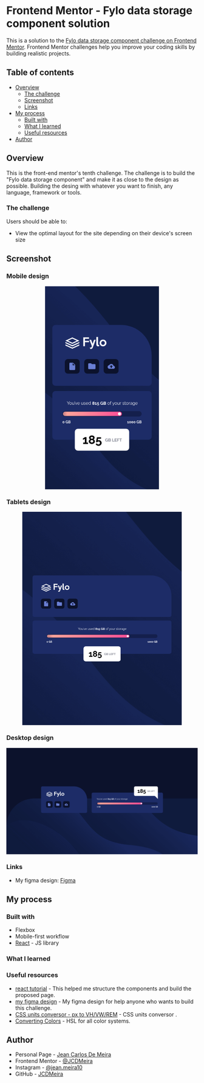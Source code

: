 # Frontend Mentor - Fylo data storage component solution

This is a solution to the [Fylo data storage component challenge on Frontend Mentor](https://www.frontendmentor.io/challenges/fylo-data-storage-component-1dZPRbV5n). Frontend Mentor challenges help you improve your coding skills by building realistic projects.

## Table of contents

- [Overview](#overview)
  - [The challenge](#the-challenge)
  - [Screenshot](#screenshot)
  - [Links](#links)
- [My process](#my-process)
  - [Built with](#built-with)
  - [What I learned](#what-i-learned)
  - [Useful resources](#useful-resources)
- [Author](#author)

## Overview

This is the front-end mentor's tenth challenge. The challenge is to build the "Fylo data storage component" and make it as close to the design as possible. Building the desing with whatever you want to finish, any language, framework or tools.

### The challenge

Users should be able to:

- View the optimal layout for the site depending on their device's screen size

## Screenshot

### Mobile design

<p  align="center">
  <img width="300px" src="./presentation/mobile.png" align="center"></img>
</p>

### Tablets design

<p  align="center"><img width="420px"  src="./presentation/i-pad.png" align="center"></img></p>

### Desktop design

<p  align="center"><img width="720px" src="./presentation/desktop.png" align="center"></img></p>

<!--
### result of my work

<p  align="center"><img width="1080px" src="./presentation/design-x-myWork.gif" align="center"></img></p> -->

### Links

<!-- - Solution URL: [My solution for this challenge](https://www.frontendmentor.io/solutions/single-price-grid-with-reactjs-YR5dhXAtZ)
- Live Site URL: [check the result](https://jcdmeira-single-price.netlify.app) -->

- My figma design: [Figma](https://www.figma.com/file/j4m7wxjWq2cIh5PsdcJKqm/10-fylo-data?node-id=0%3A1)

## My process

### Built with

- Flexbox
- Mobile-first workflow
- [React](https://reactjs.org/) - JS library

### What I learned

<!--
Using the grid template areas to define occupied spaces with an alias

```CSS
  .content {
  display: grid;
  gap: 0;
  grid-template-areas:
    'field1'
    'field2'
    'field3';
}

.field1 {
  grid-area: field1;
}
.field2 {
  grid-area: field2;
}
.field3 {
  grid-area: field3;
}
@media (min-width: 900px) {
  .content {
    grid-template-areas:
      'field1 field1'
      'field2 field3';
  }
}
``` -->

### Useful resources

- [react tutorial](https://pt-br.reactjs.org/tutorial/tutorial.html) - This helped me structure the components and build the proposed page.
- [my figma design](https://www.figma.com/file/j4m7wxjWq2cIh5PsdcJKqm/10-fylo-data?node-id=0%3A1) - My figma design for help anyone who wants to build this challenge.
- [CSS units conversor - px to VH/VW/REM](https://it-news.pw/pxtovh/) - CSS units conversor .
- [Converting Colors](<https://convertingcolors.com/hsl-color-179_62_43.html?search=HSL(179°,%2062%,%2043%)>) - HSL for all color systems.

## Author

- Personal Page - [Jean Carlos De Meira](https://jcdmeira.github.io)
- Frontend Mentor - [@JCDMeira](https://www.frontendmentor.io/profile/JCDMeira)
- Instagram - [@jean.meira10](https://www.instagram.com/jean.meira10/)
- GitHub - [JCDMeira](https://github.com/JCDMeira)
